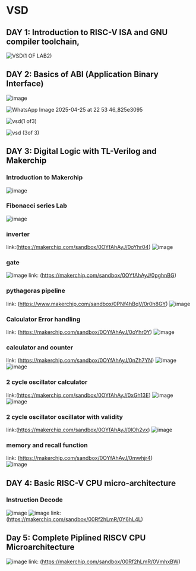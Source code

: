 # VSD
## DAY 1:  Introduction to RISC-V ISA and GNU compiler toolchain,


![VSD(1 OF LAB2)](https://github.com/user-attachments/assets/8fe9b386-05c7-4b69-bdbc-0185e5594082)




## DAY 2:  Basics of ABI (Application Binary Interface)

![image](https://github.com/user-attachments/assets/2f84f290-7fcb-4a54-9a4d-a132475fc287)

![WhatsApp Image 2025-04-25 at 22 53 46_825e3095](https://github.com/user-attachments/assets/f895bf0c-56e1-4625-ae1c-882abef6cc45)

![vsd(1 of3)](https://github.com/user-attachments/assets/f89c30c0-d52d-4838-b612-25f035cd5161)

![vsd (3of 3)](https://github.com/user-attachments/assets/d4fc510e-8bc1-4ae0-8018-7f163dad38b2)




## DAY 3:  Digital Logic with TL-Verilog and Makerchip

### Introduction to Makerchip
![image](https://github.com/user-attachments/assets/22ff3ff9-8cd1-46e6-8baf-a1f1a234777b)

### Fibonacci series Lab
![image](https://github.com/user-attachments/assets/f58e39a3-57b4-4667-b94f-6a75b6fd69a5)






### inverter
link:(https://makerchip.com/sandbox/0OYfAhAyJ/0oYhr04)
![image](https://github.com/user-attachments/assets/5bedda53-90db-427c-ba92-b53814907866)

### gate
![image](https://github.com/user-attachments/assets/37c92565-5bcd-41ff-899b-4fe25d798a3c)
link: (https://makerchip.com/sandbox/0OYfAhAyJ/0pghnBG)



### pythagoras pipeline 
link: (https://www.makerchip.com/sandbox/0PNf4hBqV/0r0h8GY)
![image](https://github.com/user-attachments/assets/69c26412-e217-4ff4-80a1-663f2d8be055)

### Calculator Error handling
link: (https://makerchip.com/sandbox/0OYfAhAyJ/0oYhr0Y)
![image](https://github.com/user-attachments/assets/9b9c63ec-4cdc-42b9-a962-6ba8a5b90bd1)

### calculator and counter
link: (https://makerchip.com/sandbox/0OYfAhAyJ/0nZh7YN)
![image](https://github.com/user-attachments/assets/da35cc60-d570-4ab1-b074-ed0e2a3f61b7)
![image](https://github.com/user-attachments/assets/49c25f93-b925-4cd1-a9a1-8ada68218ec2)


### 2 cycle oscillator calculator
link:(https://makerchip.com/sandbox/0OYfAhAyJ/0xGh13E)
![image](https://github.com/user-attachments/assets/e5afaa7d-f61b-4f56-b932-0dffce0834bd)
![image](https://github.com/user-attachments/assets/f0b9acf6-2dcf-4d42-8b9d-297a492d1d43)

### 2 cycle oscillator oscillator with validity
link:(https://makerchip.com/sandbox/0OYfAhAyJ/0lOh2vx)
![image](https://github.com/user-attachments/assets/2a8fb360-9aff-4909-9298-cde6a7d7b1a1)


###  memory and recall function
link: (https://makerchip.com/sandbox/0OYfAhAyJ/0mwhjr4)   
![image](https://github.com/user-attachments/assets/43026b44-672b-4811-b199-1db6c9739052)








## DAY 4:  Basic RISC-V CPU micro-architecture
### Instruction Decode
![image](https://github.com/user-attachments/assets/58f91452-c745-492f-9b81-5a2e1a865af6)
![image](https://github.com/user-attachments/assets/9aac387b-6365-45c8-aea5-4c45b380d3e8)
link:(https://makerchip.com/sandbox/00Rf2hLmR/0Y6hL4L)


## Day 5: Complete Piplined RISCV CPU Microarchitecture
![image](https://github.com/user-attachments/assets/67dca69e-81b4-4a8d-8931-ff60ef55a15b)
link: (https://makerchip.com/sandbox/00Rf2hLmR/0VmhxBW)








